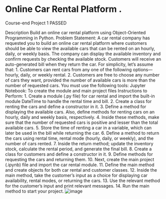 # Online Car Rental Platform .
Course-end Project 1
 PASSED

Description
Build an online car rental platform using Object-Oriented Programming in Python.
Problem Statement:
A car rental company has requested you to build an online car rental platform where customers should be able to view the available cars that can be rented on an hourly, daily, or weekly basis. The company can display the available inventory and confirm requests by checking the available stock. Customers will receive an auto-generated bill when they return the car.
For simplicity, let’s assume that:
	1. Customers can rent cars from any one of the following options—hourly, daily, or weekly rental.
	2. Customers are free to choose any number of cars they want, provided the number of available cars is more than the number of requested cars.
You must use the following tools:
Jupyter Notebook: To create the module and main project files
Instructions to Perform:
	1. Create a module (.py file) for car rental and import the built-in module DateTime to handle the rental time and bill.
	2. Create a class for renting the cars and define a constructor in it.
	3. Define a method for displaying the available cars. Also, define methods for renting cars on an hourly, daily and weekly basis, respectively.
	4. Inside these methods, make sure that the number of requested cars is positive and lesser than the total available cars.
	5. Store the time of renting a car in a variable, which can later be used in the bill while returning the car.
	6. Define a method to return the cars using rental time, rental mode (hourly, daily, or weekly), and the number of cars rented.
	7. Inside the return method; update the inventory stock, calculate the rental period, and generate the final bill.
	8. Create a class for customers and define a constructor in it.
	9. Define methods for requesting the cars and returning them.
	10. Next, create the main project (.ipynb) file and import the car rental module.
	11. Define the main method and create objects for both car rental and customer classes.
	12. Inside the main method, take the customer’s input as a choice for displaying car availability, rental modes, or returning the cars.
	13. Use the relevant method for the customer’s input and print relevant messages.
	14. Run the main method to start your project.
![image](https://github.com/user-attachments/assets/a3a609ba-d0d2-4e8d-a452-4cef7151caba)
